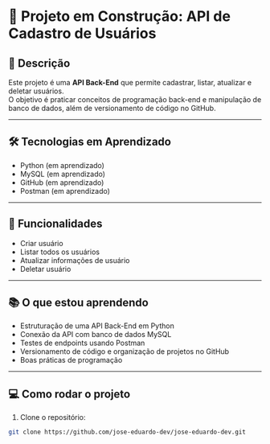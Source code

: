 # 🚧 Projeto em Construção: API de Cadastro de Usuários

## 🔹 Descrição
Este projeto é uma **API Back-End** que permite cadastrar, listar, atualizar e deletar usuários.  
O objetivo é praticar conceitos de programação back-end e manipulação de banco de dados, além de versionamento de código no GitHub.

---

## 🛠 Tecnologias em Aprendizado
- Python (em aprendizado)
- MySQL (em aprendizado)
- GitHub (em aprendizado)
- Postman (em aprendizado)

---

## 🚀 Funcionalidades
- Criar usuário
- Listar todos os usuários
- Atualizar informações de usuário
- Deletar usuário

---

## 📚 O que estou aprendendo
- Estruturação de uma API Back-End em Python
- Conexão da API com banco de dados MySQL
- Testes de endpoints usando Postman
- Versionamento de código e organização de projetos no GitHub
- Boas práticas de programação

---

## 💻 Como rodar o projeto
1. Clone o repositório:
```bash
git clone https://github.com/jose-eduardo-dev/jose-eduardo-dev.git

